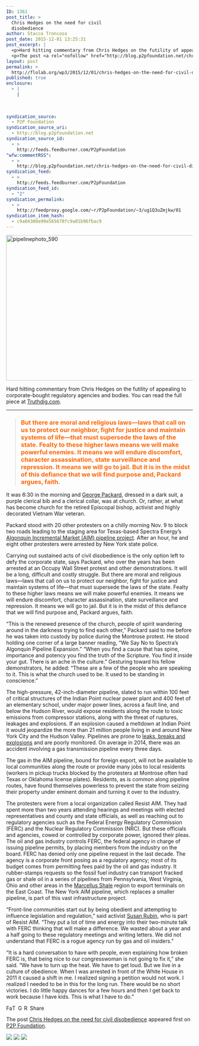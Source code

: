 ```yaml
---
ID: 1361
post_title: >
  Chris Hedges on the need for civil
  disobedience
author: Stacco Troncoso
post_date: 2015-12-01 13:25:31
post_excerpt: |
  <p>Hard hitting commentary from Chris Hedges on the futility of appealing to corporate-bought regulatory agencies and bodies. You can read the full piece at Truthdig.com. But there are moral and religious laws&mdash;laws that call on us to protect our neighbor, fight for justice and maintain systems of life&mdash;that must supersede the laws of the state. [&hellip;]</p>
  <p>The post <a rel="nofollow" href="http://blog.p2pfoundation.net/chris-hedges-on-the-need-for-civil-disobedience/2015/12/01">Chris Hedges on the need for civil disobedience</a> appeared first on <a rel="nofollow" href="http://blog.p2pfoundation.net/">P2P Foundation</a>.</p>
layout: post
permalink: >
  http://flolab.org/wp3/2015/12/01/chris-hedges-on-the-need-for-civil-disobedience/
published: true
enclosure:
  - |
    |
        
        
        
syndication_source:
  - P2P Foundation
syndication_source_uri:
  - http://blog.p2pfoundation.net
syndication_source_id:
  - >
    http://feeds.feedburner.com/P2pFoundation
"wfw:commentRSS":
  - >
    http://blog.p2pfoundation.net/chris-hedges-on-the-need-for-civil-disobedience/2015/12/01/feed
syndication_feed:
  - >
    http://feeds.feedburner.com/P2pFoundation
syndication_feed_id:
  - "2"
syndication_permalink:
  - >
    http://feedproxy.google.com/~r/P2pFoundation/~3/ug1Q3uZmjkw/01
syndication_item_hash:
  - c9a04308e99e565678fc9a01b96fbac9
---
```

<img class="aligncenter size-full wp-image-52932" src="http://blog.p2pfoundation.net/wp-content/uploads/pipelinephoto_590.jpg" alt="pipelinephoto_590" width="590" height="392" />

Hard hitting commentary from Chris Hedges on the futility of appealing to corporate-bought regulatory agencies and bodies. You can read the full piece at [Truthdig.com][1].

* * *

> ### <span style="color: #ff6600">But there are moral and religious laws—laws that call on us to protect our neighbor, fight for justice and maintain systems of life—that must supersede the laws of the state. Fealty to these higher laws means we will make powerful enemies. It means we will endure discomfort, character assassination, state surveillance and repression. It means we will go to jail. But it is in the midst of this defiance that we will find purpose and, Packard argues, faith.</span>

It was 6:30 in the morning and [George Packard][2], dressed in a dark suit, a purple clerical bib and a clerical collar, was at church. Or, rather, at what has become church for the retired Episcopal bishop, activist and highly decorated Vietnam War veteran.

Packard stood with 20 other protesters on a chilly morning Nov. 9 to block two roads leading to the staging area for Texas-based Spectra Energy’s [Algonquin Incremental Market (AIM) pipeline project][3]. After an hour, he and eight other protesters were arrested by New York state police.

Carrying out sustained acts of civil disobedience is the only option left to defy the corporate state, says Packard, who over the years has been arrested at an Occupy Wall Street protest and other demonstrations. It will be a long, difficult and costly struggle. But there are moral and religious laws—laws that call on us to protect our neighbor, fight for justice and maintain systems of life—that must supersede the laws of the state. Fealty to these higher laws means we will make powerful enemies. It means we will endure discomfort, character assassination, state surveillance and repression. It means we will go to jail. But it is in the midst of this defiance that we will find purpose and, Packard argues, faith.

“This is the renewed presence of the church, people of spirit wandering around in the darkness trying to find each other,” Packard said to me before he was taken into custody by police during the Montrose protest. He stood holding one corner of a large banner reading, “We Say No to Spectra’s Algonquin Pipeline Expansion.” “When you find a cause that has spine, importance and potency you find the truth of the Scripture. You find it inside your gut. There is an ache in the culture.” Gesturing toward his fellow demonstrators, he added: “These are a few of the people who are speaking to it. This is what the church used to be. It used to be standing in conscience.”

The high-pressure, 42-inch-diameter pipeline, slated to run within 100 feet of critical structures of the Indian Point nuclear power plant and 400 feet of an elementary school, under major power lines, across a fault line, and below the Hudson River, would expose residents along the route to toxic emissions from compressor stations, along with the threat of ruptures, leakages and explosions. If an explosion caused a meltdown at Indian Point it would jeopardize the more than 21 million people living in and around New York City and the Hudson Valley. Pipelines are prone to [leaks, breaks and explosions][4] and are poorly monitored. On average in 2014, there was an accident involving a gas transmission pipeline every three days.

The gas in the AIM pipeline, bound for foreign export, will not be available to local communities along the route or provide many jobs to local residents (workers in pickup trucks blocked by the protesters at Montrose often had Texas or Oklahoma license plates). Residents, as is common along pipeline routes, have found themselves powerless to prevent the state from seizing their property under eminent domain and turning it over to the industry.

The protesters were from a local organization called Resist AIM. They had spent more than two years attending hearings and meetings with elected representatives and county and state officials, as well as reaching out to regulatory agencies such as the Federal Energy Regulatory Commission (FERC) and the Nuclear Regulatory Commission (NRC). But these officials and agencies, cowed or controlled by corporate power, ignored their pleas. The oil and gas industry controls FERC, the federal agency in charge of issuing pipeline permits, by placing members from the industry on the board. FERC has denied only one pipeline request in the last decade. The agency is a corporate front posing as a regulatory agency; most of its budget comes from permitting fees paid by the oil and gas industry. It rubber-stamps requests so the fossil fuel industry can transport fracked gas or shale oil in a series of pipelines from Pennsylvania, West Virginia, Ohio and other areas in the [Marcellus Shale][5] region to export terminals on the East Coast. The New York AIM pipeline, which replaces a smaller pipeline, is part of this vast infrastructure project.

“Front-line communities start out by being obedient and attempting to influence legislation and regulation,” said activist [Susan Rubin][6], who is part of Resist AIM. “They put a lot of time and energy into their two-minute talk with FERC thinking that will make a difference. We wasted about a year and a half going to these regulatory meetings and writing letters. We did not understand that FERC is a rogue agency run by gas and oil insiders.”

“It is a hard conversation to have with people, even explaining how broken FERC is, that being nice to our congresswoman is not going to fix it,” she said. “We have to turn up the heat. We have to get loud. But we live in a culture of obedience. When I was arrested in front of the White House in 2011 it caused a shift in me. I realized signing a petition would not work. I realized I needed to be in this for the long run. There would be no short victories. I do little happy dances for a few hours and then I get back to work because I have kids. This is what I have to do.”

<a class="a2a_button_facebook" href="http://www.addtoany.com/add_to/facebook?linkurl=http%3A%2F%2Fblog.p2pfoundation.net%2Fchris-hedges-on-the-need-for-civil-disobedience%2F2015%2F12%2F01&linkname=Chris%20Hedges%20on%20the%20need%20for%20civil%20disobedience" title="Facebook" rel="nofollow"><img src="http://blog.p2pfoundation.net/wp-content/plugins/add-to-any/icons/facebook.png" width="16" height="16" alt="Facebook" /></a><a class="a2a_button_twitter" href="http://www.addtoany.com/add_to/twitter?linkurl=http%3A%2F%2Fblog.p2pfoundation.net%2Fchris-hedges-on-the-need-for-civil-disobedience%2F2015%2F12%2F01&linkname=Chris%20Hedges%20on%20the%20need%20for%20civil%20disobedience" title="Twitter" rel="nofollow"><img src="http://blog.p2pfoundation.net/wp-content/plugins/add-to-any/icons/twitter.png" width="16" height="16" alt="Twitter" /></a><a class="a2a_button_google_plus" href="http://www.addtoany.com/add_to/google_plus?linkurl=http%3A%2F%2Fblog.p2pfoundation.net%2Fchris-hedges-on-the-need-for-civil-disobedience%2F2015%2F12%2F01&linkname=Chris%20Hedges%20on%20the%20need%20for%20civil%20disobedience" title="Google+" rel="nofollow"><img src="http://blog.p2pfoundation.net/wp-content/plugins/add-to-any/icons/google_plus.png" width="16" height="16" alt="Google+" /></a><a class="a2a_button_reddit" href="http://www.addtoany.com/add_to/reddit?linkurl=http%3A%2F%2Fblog.p2pfoundation.net%2Fchris-hedges-on-the-need-for-civil-disobedience%2F2015%2F12%2F01&linkname=Chris%20Hedges%20on%20the%20need%20for%20civil%20disobedience" title="Reddit" rel="nofollow"><img src="http://blog.p2pfoundation.net/wp-content/plugins/add-to-any/icons/reddit.png" width="16" height="16" alt="Reddit" /></a><a class="a2a_dd a2a_target addtoany_share_save" href="https://www.addtoany.com/share#url=http%3A%2F%2Fblog.p2pfoundation.net%2Fchris-hedges-on-the-need-for-civil-disobedience%2F2015%2F12%2F01&title=Chris%20Hedges%20on%20the%20need%20for%20civil%20disobedience" id="wpa2a_2"><img src="http://blog.p2pfoundation.net/wp-content/plugins/add-to-any/share_save_120_16.png" width="120" height="16" alt="Share" /></a>

The post <a rel="nofollow" href="http://blog.p2pfoundation.net/chris-hedges-on-the-need-for-civil-disobedience/2015/12/01">Chris Hedges on the need for civil disobedience</a> appeared first on <a rel="nofollow" href="http://blog.p2pfoundation.net/">P2P Foundation</a>.

<div class="feedflare">
  <a href="http://feeds.feedburner.com/~ff/P2pFoundation?a=ug1Q3uZmjkw:p3MUQ1cc5H0:7Q72WNTAKBA"><img src="http://feeds.feedburner.com/~ff/P2pFoundation?d=7Q72WNTAKBA" border="0" /></img></a> <a href="http://feeds.feedburner.com/~ff/P2pFoundation?a=ug1Q3uZmjkw:p3MUQ1cc5H0:D7DqB2pKExk"><img src="http://feeds.feedburner.com/~ff/P2pFoundation?i=ug1Q3uZmjkw:p3MUQ1cc5H0:D7DqB2pKExk" border="0" /></img></a> <a href="http://feeds.feedburner.com/~ff/P2pFoundation?a=ug1Q3uZmjkw:p3MUQ1cc5H0:2mJPEYqXBVI"><img src="http://feeds.feedburner.com/~ff/P2pFoundation?d=2mJPEYqXBVI" border="0" /></img></a>
</div>

<img src="http://feeds.feedburner.com/~r/P2pFoundation/~4/ug1Q3uZmjkw" height="1" width="1" alt="" />

 [1]: http://www.truthdig.com/report/item/pray_with_your_feet_20151115
 [2]: http://www.truthdig.com/report/item/the_peoples_bishop_20120507
 [3]: http://sape2016.org/
 [4]: https://sape2016.files.wordpress.com/2013/10/ip_summary_101215.pdf
 [5]: http://geology.com/articles/marcellus-shale.shtml
 [6]: http://drsusanrubin.com/bio/